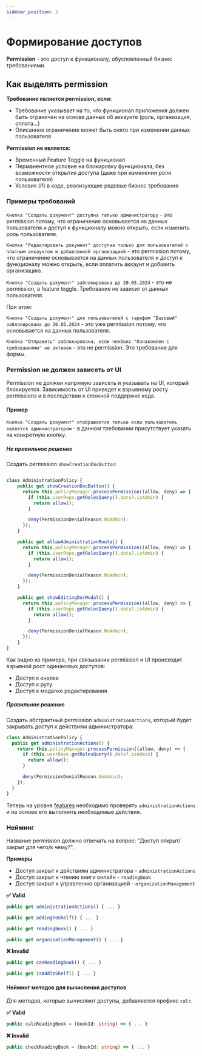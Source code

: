 ```yaml
---
sidebar_position: 3
---
```


# Формирование доступов

**Permission** - это доступ к функционалу, обусловленный бизнес требованиями.

## Как выделять permission

**Требование является permission, если:**
- Требование указывает на то, что функционал приложения должен быть ограничен на основе данных об аккаунте (роль, организация, оплата...)
- Описанное ограничение может быть снято при изменении данных пользователя

**Permission не является:**
- Временный Feature Toggle на функционал
- Перманентное условие на блокировку функционала, без возможности открытия доступа (даже при изменении роли пользователя)
- Условия (if) в коде, реализующие рядовые бизнес требования

### Примеры требований

```Кнопка "Создать документ" доступна только администратору``` - это permission потому,
что ограничение основывается на данных пользователя и доступ к функционалу можно открыть, если изменить роль пользователя.

```Кнопка "Редактировать документ" доступна только для пользователей с платным аккаунтом и добавленной организацией``` - это permission потому,
что ограничение основывается на данных пользователя и доступ к функционалу можно открыть, если оплатить аккаунт и добавить организацию.

```Кнопка "Создать документ" заблокирована до 20.05.2024``` - это не permission, 
а feature toggle. Требование не зависит от данных пользователя.

При этом:

```Кнопка "Создать документ" для пользователей с тарифом "Базовый" заблокирована до 20.05.2024``` - это уже permission потому, что основывается на данных пользователя.

```Кнопка "Отправить" заблокирована, если чекбокс "Ознакомлен с требованиями" не активен``` - это не permission. Это требование для формы.

### Permission не должен зависеть от UI

Permission не должен напрямую зависеть и указывать на UI, который блокируется.
Зависимость от UI приведет к взрывному росту permissions и в последствии к сложной поддержке кода.

#### Пример

```Кнопка "Создать документ" отображается только если пользователь является администратором``` - в данном требовании присутствует указать на конкретную кнопку.

##### Не правильное решение

Создать permission `showCreationDocButton`:

```ts

class AdministrationPolicy {
    public get showCreationDocButton() {
      return this.policyManager.processPermission((allow, deny) => {
        if (this.userRepo.getRolesQuery().data?.isAdmin) {
          return allow();
        }

        deny(PermissionDenialReason.NoAdmin);
      });
    }

    public get allowAdministrationRoute() {
      return this.policyManager.processPermission((allow, deny) => {
        if (this.userRepo.getRolesQuery().data?.isAdmin) {
          return allow();
        }

        deny(PermissionDenialReason.NoAdmin);
      });
    }

    public get showEditingDocModal() {
      return this.policyManager.processPermission((allow, deny) => {
        if (this.userRepo.getRolesQuery().data?.isAdmin) {
          return allow();
        }

        deny(PermissionDenialReason.NoAdmin);
      });
    }
}
```

Как видно из примера, при связывании permission и UI происходит взрывной рост одинаковых доступов:
- Доступ к кнопке
- Доступ к руту
- Доступ к модалке редактирования

##### Правильное решение

Создать абстрактный permission `administrationActions`, который будет закрывать доступ к действиям администратора:

```ts
class AdministrationPolicy {
  public get administrationActions() {
    return this.policyManager.processPermission((allow, deny) => {
      if (this.userRepo.getRolesQuery().data?.isAdmin) {
        return allow();
      }

      deny(PermissionDenialReason.NoAdmin);
    });
  }
}
```

Теперь на уровне [features](https://industrious-search-cdf.notion.site/Features-8536d73e2c86429c951b1cb9653e7294) необходимо проверять `administrationActions` и на основе его выполнять необходимые действия.

### Нейминг

Название permission должно отвечать на вопрос: "Доступ открыт/закрыт для чего/к чему?".

**Примеры**
- Доступ закрыт к действиям администратора - `administrationActions`
- Доступ закрыт к чтению книги онлайн - `readingBook`
- Доступ закрыт к управлению организацией - `organizationManagement`

**✅ Valid**

```ts
public get administrationActions() { ... }

public get addingToShelf() { ... }

public get readingBook() { ... }

public get organizationManagement() { ... }
```

**❌ Invalid**

```ts
public get canReadingBook() { ... }

public get isAddToShelf() { ... }
```

#### Нейминг методов для вычисления доступов

Для методов, которые вычисляют доступы, добавляется префикс `calc`.

**✅ Valid**

```ts
public calcReadingBook = (bookId: string) => { ... }
```

**❌ Invalid**

```ts
public checkReadingBook = (bookId: string) => { ... }
```

